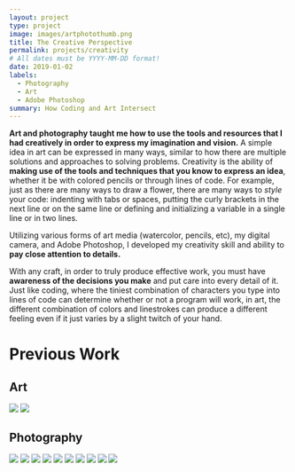 ```yaml
---
layout: project
type: project
image: images/artphotothumb.png
title: The Creative Perspective
permalink: projects/creativity
# All dates must be YYYY-MM-DD format!
date: 2019-01-02
labels:
  - Photography
  - Art
  - Adobe Photoshop
summary: How Coding and Art Intersect
---
```


**Art and photography taught me how to use the tools and resources that I had creatively in order to express my imagination and vision.**  A simple idea in art can be expressed in many ways, similar to how there are multiple solutions and approaches to solving problems.  Creativity is the ability of **making use of the tools and techniques that you know to express an idea**, whether it be with colored pencils or through lines of code. For example, just as there are many ways to draw a flower, there are many ways to *style* your code: indenting with tabs or spaces, putting the curly brackets in the next line or on the same line or defining and initializing a variable in a single line or in two lines.

Utilizing various forms of art media (watercolor, pencils, etc), my digital camera, and Adobe Photoshop, I developed my creativity skill and ability to **pay close attention to details.** 

With any craft, in order to truly produce effective work, you must have **awareness of the decisions you make** and put care into every detail of it. Just like coding, where the tiniest combination of characters you type into lines of code can determine whether or not a program will work, in art, the different combination of colors and linestrokes can produce a different feeling even if it just varies by a slight twitch of your hand.

# Previous Work 
## Art
<img class="ui centered image" src="../images/gd14.png">
<img class="ui centered image" src="../images/gd15.png">

## Photography
<img class="ui centered image" src="../images/gd25.png">
<img class="ui centered image" src="../images/gd16.png">
<img class="ui centered image" src="../images/gd17.png">
<img class="ui centered image" src="../images/gd18.png">
<img class="ui centered image" src="../images/gd19.png">
<img class="ui centered image" src="../images/gd20.png">
<img class="ui centered image" src="../images/gd21.png">
<img class="ui centered image" src="../images/gd22.png">
<img class="ui centered image" src="../images/gd23.png">
<img class="ui centered image" src="../images/gd24.png">

